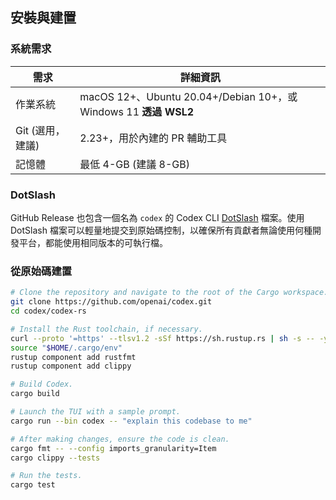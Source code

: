 ## 安裝與建置

### 系統需求

| 需求                        | 詳細資訊                                                      |
| --------------------------- | --------------------------------------------------------------- |
| 作業系統                    | macOS 12+、Ubuntu 20.04+/Debian 10+，或 Windows 11 **透過 WSL2** |
| Git (選用，建議)          | 2.23+，用於內建的 PR 輔助工具                                   |
| 記憶體                      | 最低 4-GB (建議 8-GB)                                         |

### DotSlash

GitHub Release 也包含一個名為 `codex` 的 Codex CLI [DotSlash](https://dotslash-cli.com/) 檔案。使用 DotSlash 檔案可以輕量地提交到原始碼控制，以確保所有貢獻者無論使用何種開發平台，都能使用相同版本的可執行檔。

### 從原始碼建置

```bash
# Clone the repository and navigate to the root of the Cargo workspace.
git clone https://github.com/openai/codex.git
cd codex/codex-rs

# Install the Rust toolchain, if necessary.
curl --proto '=https' --tlsv1.2 -sSf https://sh.rustup.rs | sh -s -- -y
source "$HOME/.cargo/env"
rustup component add rustfmt
rustup component add clippy

# Build Codex.
cargo build

# Launch the TUI with a sample prompt.
cargo run --bin codex -- "explain this codebase to me"

# After making changes, ensure the code is clean.
cargo fmt -- --config imports_granularity=Item
cargo clippy --tests

# Run the tests.
cargo test
``` 